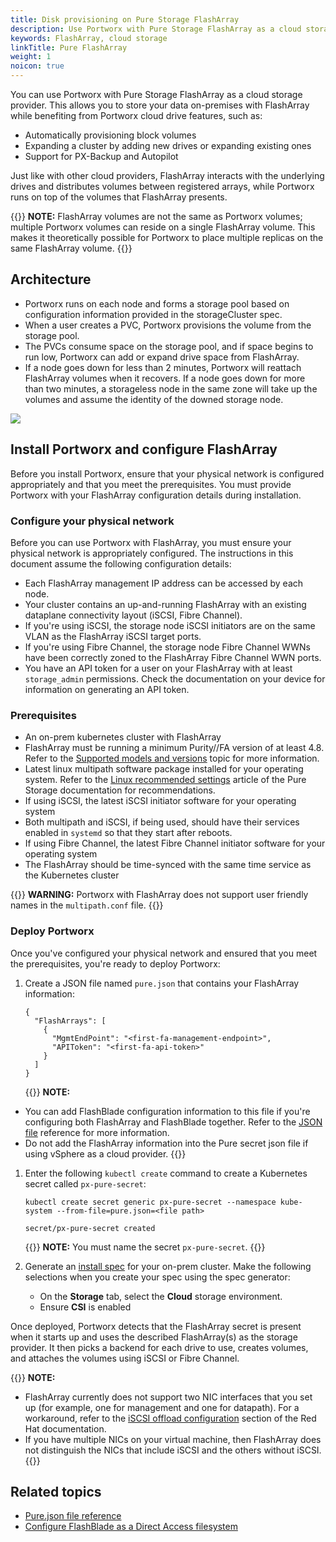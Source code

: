```yaml
---
title: Disk provisioning on Pure Storage FlashArray
description: Use Portworx with Pure Storage FlashArray as a cloud storage provider.
keywords: FlashArray, cloud storage
linkTitle: Pure FlashArray
weight: 1
noicon: true
---
```


You can use Portworx with Pure Storage FlashArray as a cloud storage provider. This allows you to store your data on-premises with FlashArray while benefiting from Portworx cloud drive features, such as:

* Automatically provisioning block volumes
* Expanding a cluster by adding new drives or expanding existing ones
* Support for PX-Backup and Autopilot

Just like with other cloud providers, FlashArray interacts with the underlying drives and distributes volumes between registered arrays, while Portworx runs on top of the volumes that FlashArray presents. 

{{<info>}}
**NOTE:** FlashArray volumes are not the same as Portworx volumes; multiple Portworx volumes can reside on a single FlashArray volume. This makes it theoretically possible for Portworx to place multiple replicas on the same FlashArray volume. 
{{</info>}}

## Architecture

* Portworx runs on each node and forms a storage pool based on configuration information provided in the storageCluster spec.
* When a user creates a PVC, Portworx provisions the volume from the storage pool. 
* The PVCs consume space on the storage pool, and if space begins to run low, Portworx can add or expand drive space from FlashArray.
* If a node goes down for less than 2 minutes, Portworx will reattach FlashArray volumes when it recovers. If a node goes down for more than two minutes, a storageless node in the same zone will take up the volumes and assume the identity of the downed storage node.

![](/img/FaCloudDisk.png)

## Install Portworx and configure FlashArray

Before you install Portworx, ensure that your physical network is configured appropriately and that you meet the prerequisites. You must provide Portworx with your FlashArray configuration details during installation. 

### Configure your physical network

Before you can use Portworx with FlashArray, you must ensure your physical network is appropriately configured. The instructions in this document assume the following configuration details:

* Each FlashArray management IP address can be accessed by each node.
* Your cluster contains an up-and-running FlashArray with an existing dataplane connectivity layout (iSCSI, Fibre Channel).
* If you're using iSCSI, the storage node iSCSI initiators are on the same VLAN as the FlashArray iSCSI target ports.
* If you're using Fibre Channel, the storage node Fibre Channel WWNs have been correctly zoned to the FlashArray Fibre Channel WWN ports. 
* You have an API token for a user on your FlashArray with at least `storage_admin` permissions. Check the documentation on your device for information on generating an API token.

### Prerequisites

* An on-prem kubernetes cluster with FlashArray
* FlashArray must be running a minimum Purity//FA version of at least 4.8. Refer to the [Supported models and versions](/reference/pure-reference/supported-versions/) topic for more information. 
* Latest linux multipath software package installed for your operating system. Refer to the [Linux recommended settings](https://support.purestorage.com/Solutions/Linux/Linux_Reference/Linux_Recommended_Settings) article of the Pure Storage documentation for recommendations.
* If using iSCSI, the latest iSCSI initiator software for your operating system
* Both multipath and iSCSI, if being used, should have their services enabled in `systemd` so that they start after reboots. 
* If using Fibre Channel, the latest Fibre Channel initiator software for your operating system
* The FlashArray should be time-synced with the same time service as the Kubernetes cluster

{{<info>}}
**WARNING:** Portworx with FlashArray does not support user friendly names in the `multipath.conf` file.
{{</info>}}

### Deploy Portworx

Once you've configured your physical network and ensured that you meet the prerequisites, you're ready to deploy Portworx:

1. Create a JSON file named `pure.json` that contains your FlashArray information:
   
    ```text
    {
      "FlashArrays": [
        {
          "MgmtEndPoint": "<first-fa-management-endpoint>",
          "APIToken": "<first-fa-api-token>"
        }
      ]
    }
    ```

    {{<info>}}
  **NOTE:** 

  * You can add FlashBlade configuration information to this file if you're configuring both FlashArray and FlashBlade together. Refer to the [JSON file](/reference/pure-reference/pure-json-reference/) reference for more information.
  * Do not add the FlashArray information into the Pure secret json file if using vSphere as a cloud provider.
    {{</info>}}

1. Enter the following `kubectl create` command to create a Kubernetes secret called `px-pure-secret`:

    ```text
    kubectl create secret generic px-pure-secret --namespace kube-system --from-file=pure.json=<file path>
    ```
    ```output
    secret/px-pure-secret created
    ```
    
    {{<info>}}
**NOTE:** You must name the secret `px-pure-secret`.
    {{</info>}}

3. Generate an [install spec](/portworx-install-with-kubernetes/on-premise/other) for your on-prem cluster. Make the following selections when you create your spec using the spec generator:

   * On the **Storage** tab, select the **Cloud** storage environment. <!-- TODO: need UI example from dev. -->
   * Ensure **CSI** is enabled

Once deployed, Portworx detects that the FlashArray secret is present when it starts up and uses the described FlashArray(s) as the storage provider. It then picks a backend for each drive to use, creates volumes, and attaches the volumes using iSCSI or Fibre Channel. 

{{<info>}}
**NOTE:** 

* FlashArray currently does not support two NIC interfaces that you set up (for example, one for management and one for datapath). For a workaround, refer to the [iSCSI offload configuration](https://access.redhat.com/documentation/en-us/red_hat_enterprise_linux/7/html/storage_administration_guide/iscsi-offload-config) section of the Red Hat documentation.
* If you have multiple NICs on your virtual machine, then FlashArray does not distinguish the NICs that include iSCSI and the others without iSCSI.  
{{</info>}}

## Related topics

* [Pure.json file reference](/reference/pure-reference/pure-json-reference/)
* [Configure FlashBlade as a Direct Access filesystem](/portworx-install-with-kubernetes/storage-operations/create-pvcs/pure-flashblade/)
